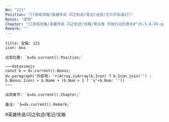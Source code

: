 ```yaml
---
No: "121"
Position: "[[游戏攻略/英雄传说 闪之轨迹/笔记/迷宫/艾贝尔街道2]]"
Bonus: "诱饵"
Chapter: "[[游戏攻略/英雄传说 闪之轨迹/攻略/第五章 开始行动的意志#^ch-5-8-28-quest-02|第五章8/28]]"
Remark: ""
---
```

```ad-quote
title: 宝箱: 121
icon: box

出现位置: `$=dv.current().Position;`

~~~dataviewjs
const b = dv.current().Bonus;
dv.paragraph('内容物: '+(Array.isArray(b.Icon) ? b.Icon.join('') : b.Bonus.Icon) + b.Name + (b.Num > 1 ? 'x'+b.Num: ''))
~~~

出现章节: `$=dv.current().Chapter;`

备注: `$=dv.current().Remark;`

```

#英雄传说/闪之轨迹/笔记/宝箱